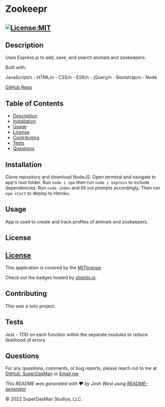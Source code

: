 # Zookeepr

## [![License:MIT](https://img.shields.io/badge/License-MIT-aqua)](https://opensource.org/licenses/MIT)


## Description

Uses Express.js to add, save, and search animals and zookeepers.

Built with:

JavaScript/n - HTML/n - CSS/n - ES6/n - jQuery/n - Bootstrap/n - Node

[GitHub Repo](https://github.com/SuperDasMan/zookeeper/)


## Table of Contents

  - [Description](#description)
  - [Installation](#installation)
  - [Usage](#usage)
  - [License](#license)
  - [Contributing](#contributing)
  - [Tests](#tests)
  - [Questions](#questions)


## Installation

Clone repository and download NodeJS. Open terminal and navigate to app's root folder. Run `node i npm` then run `node i express` to include dependencies. Run `node index` and fill out prompts accordingly. Then run `npm start` to deploy to Heroku.


## Usage

App is used to create and track profiles of animals and zookeepers.


## License

## [License](#license)

This application is covered by the [MITlicense]([![MIT]](https://opensource.org/licenses/MIT)).

Check out the badges hosted by [shields.io](https://shields.io/).


## Contributing

This was a solo project.


## Tests

Jest - TDD on each function within the separate modules to reduce likelihood of errors


## Questions

For any questions, comments, or bug reports, please reach out to me at [GitHub: SuperDasMan](https://github.com/SuperDasMan) or [Email me](mailto:bigdaddydas@gmail.com)

_This README was generated with ❤️ by Josh West using [README-generator](https://github.com/SuperDasMan/README-Generator)_

&copy; 2022 SuperDasMan Studios, LLC.
